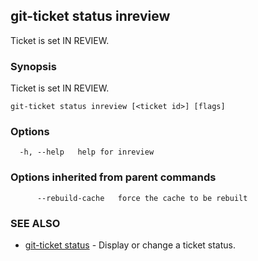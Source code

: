 ## git-ticket status inreview

Ticket is set IN REVIEW.

### Synopsis

Ticket is set IN REVIEW.

```
git-ticket status inreview [<ticket id>] [flags]
```

### Options

```
  -h, --help   help for inreview
```

### Options inherited from parent commands

```
      --rebuild-cache   force the cache to be rebuilt
```

### SEE ALSO

* [git-ticket status](git-ticket_status.md)	 - Display or change a ticket status.

